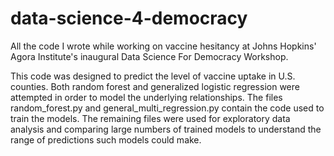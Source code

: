 # data-science-4-democracy
All the code I wrote while working on vaccine hesitancy at Johns Hopkins' Agora Institute's inaugural Data Science For Democracy Workshop.

This code was designed to predict the level of vaccine uptake in U.S. counties. Both random forest and generalized logistic regression were attempted in order to model the underlying relationships. The files random_forest.py and general_multi_regression.py contain the code used to train the models. The remaining files were used for exploratory data analysis and comparing large numbers of trained models to understand the range of predictions such models could make.
